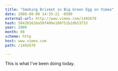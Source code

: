 ```yaml
---
title: "Smoking Brisket in Big Green Egg on Vimeo"
date: 2008-08-08 14:35:21 -0500
external-url: http://www.vimeo.com/1492678
hash: 584201620a50f408e180751b2db53733
year: 2008
month: 08
scheme: http
host: www.vimeo.com
path: /1492678

---
```


This is what I've been doing today. 
